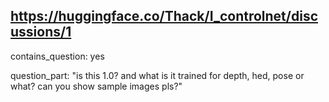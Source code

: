 ## https://huggingface.co/Thack/I_controlnet/discussions/1

contains_question: yes

question_part: "is this 1.0? and what is it trained for depth, hed, pose or what? can you show sample images pls?"